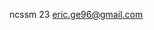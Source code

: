 ncssm 23
eric.ge96@gmail.com

<!---
pogman96/pogman96 is a ✨ special ✨ repository because its `README.md` (this file) appears on your GitHub profile.
You can click the Preview link to take a look at your changes.
--->
